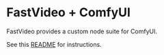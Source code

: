 # FastVideo + ComfyUI

FastVideo provides a custom node suite for ComfyUI.

See this [README](https://github.com/hao-ai-lab/FastVideo/tree/main/comfyui) for instructions.
